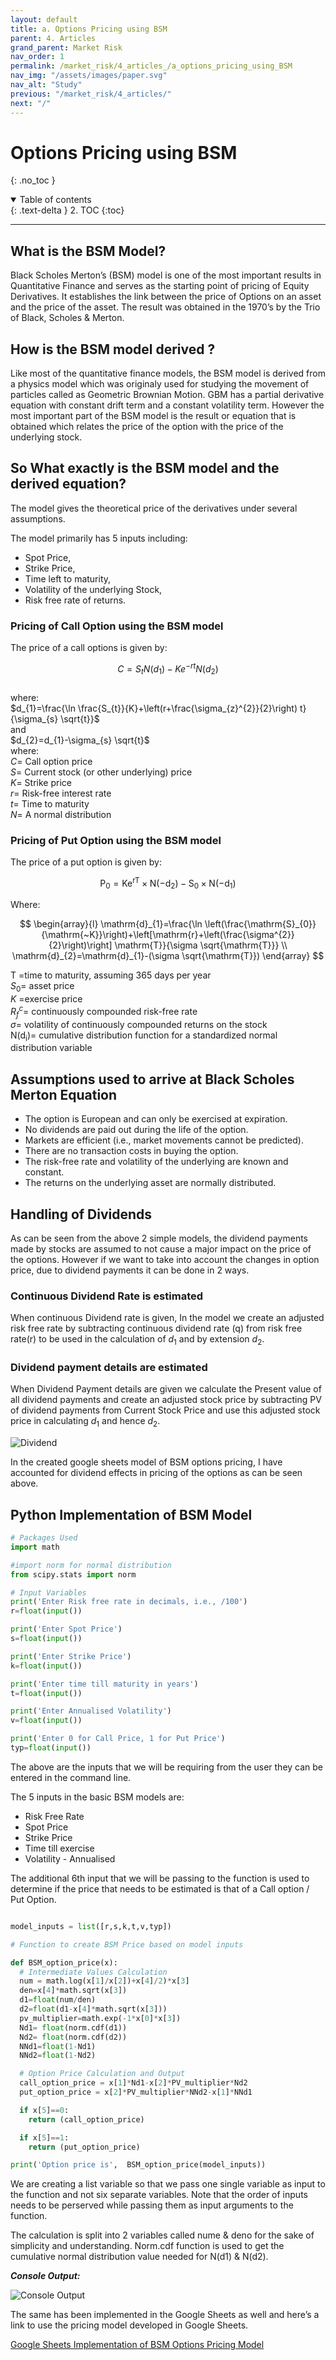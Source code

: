 ```yaml
---
layout: default
title: a. Options Pricing using BSM
parent: 4. Articles
grand_parent: Market Risk
nav_order: 1
permalink: /market_risk/4_articles_/a_options_pricing_using_BSM
nav_img: "/assets/images/paper.svg"
nav_alt: "Study"
previous: "/market_risk/4_articles/"
next: "/"
---
```


# Options Pricing using BSM

{: .no_toc }

<details open markdown="block">
  <summary>
    Table of contents 
  </summary>
  {: .text-delta }
2. TOC
{:toc}
</details>

---

<div class="theory" markdown="1">

## What is the BSM Model?

Black Scholes Merton’s (BSM) model is one of the most important results in Quantitative Finance and serves as the starting point of pricing of Equity Derivatives. It establishes the link between the price of Options on an asset and the price of the asset. The result was obtained in the 1970’s by the Trio of Black, Scholes & Merton.

</div>

<div class="theory" markdown="1">

## How is the BSM model derived ?

Like most of the quantitative finance models, the BSM model is derived from a physics model which was originaly used for studying the movement of particles called as Geometric Brownian Motion. GBM has a partial derivative equation with constant drift term and a constant volatility term. However the most important part of the BSM model is the result or equation that is obtained which relates the price of the option with the price of the underlying stock.

</div>

<div class="theory" markdown="1">

## So What exactly is the BSM model and the derived equation?

The model gives the theoretical price of the derivatives under several assumptions. 

The model primarily has 5 inputs including: 
- Spot Price, 
- Strike Price, 
- Time left to maturity, 
- Volatility of the underlying Stock, 
- Risk free rate of returns.

<div class="subtheory" markdown="1">

### Pricing of Call Option using the BSM model 

The price of a call options is given by: 

$$C=S_{t} N\left(d_{1}\right)-K e^{-r t} N\left(d_{2}\right)$$  
where:  
$d_{1}=\frac{\ln \frac{S_{t}}{K}+\left(r+\frac{\sigma_{z}^{2}}{2}\right) t}{\sigma_{s} \sqrt{t}}$  
and  
$d_{2}=d_{1}-\sigma_{s} \sqrt{t}$  
where:  
$C=$ Call option price   
$S=$ Current stock (or other underlying) price   
$K=$ Strike price    
$r=$ Risk-free interest rate  
$t=$ Time to maturity  
$N=$ A normal distribution  

</div>

<div class="subtheory" markdown="1">

### Pricing of Put Option using the BSM model 

The price of a put option is given by:  

$$
\mathrm{P}_{0}=\mathrm{Ke}^{\mathrm{rT}} \times \mathrm{N}\left(-\mathrm{d}_{2}\right)-\mathrm{S}_{0} \times \mathrm{N}\left(-\mathrm{d}_{1}\right)
$$ 

Where:

$$
\begin{array}{l}
\mathrm{d}_{1}=\frac{\ln \left(\frac{\mathrm{S}_{0}}{\mathrm{~K}}\right)+\left[\mathrm{r}+\left(\frac{\sigma^{2}}{2}\right)\right] \mathrm{T}}{\sigma \sqrt{\mathrm{T}}} \\
\mathrm{d}_{2}=\mathrm{d}_{1}-(\sigma \sqrt{\mathrm{T}})
\end{array}
$$

$\mathrm{T}$ =time to maturity, assuming 365 days per year  
$S_0$= asset price    
$K$ =exercise price    
${R_f}^c=$ continuously compounded risk-free rate  
$\sigma=$ volatility of continuously compounded returns on the stock   
$\mathrm{N}\left(\mathrm{d}_{\mathrm{i}}\right)=$ cumulative distribution function for a standardized normal  distribution variable

</div>

</div>

<div class="theory" markdown="1">

## Assumptions used to arrive at Black Scholes Merton Equation

- The option is European and can only be exercised at expiration.  
- No dividends are paid out during the life of the option.  
- Markets are efficient (i.e., market movements cannot be predicted).  
- There are no transaction costs in buying the option.  
- The risk-free rate and volatility of the underlying are known and constant.  
- The returns on the underlying asset are normally distributed.  

</div>

<div class="theory" markdown="1">

## Handling of Dividends

As can be seen from the above 2 simple models, the dividend payments made by stocks are assumed to not cause a major impact on the price of the options. However if we want to take into account the changes in option price, due to dividend payments it can be done in 2 ways.

<div class="subtheory" markdown="1">

### Continuous Dividend Rate is estimated

When continuous Dividend rate is given, In the model we create an adjusted risk free rate by subtracting continuous dividend rate (q) from risk free rate(r) to be used in the calculation of $d_1$ and by extension $d_2$.

</div>

<div class="subtheory" markdown="1">

### Dividend payment details are estimated 

When Dividend Payment details are given we calculate the Present value of all dividend payments and create an adjusted stock price by subtracting PV of dividend payments from Current Stock Price and use this adjusted stock price in calculating $d_1$ and hence $d_2$.

![Dividend](https://cdn.mathpix.com/snip/images/Dbv6coruU0ZiMbWTXug_RnFTfdOFUg3mcz1uVy9H6Gs.original.fullsize.png)

In the created google sheets model of BSM options pricing, I have accounted for dividend effects in pricing of the options as can be seen above.
</div>

</div>

<div class="theory" markdown="1">

## Python Implementation of BSM Model


```python
# Packages Used
import math

#import norm for normal distribution
from scipy.stats import norm 

# Input Variables
print('Enter Risk free rate in decimals, i.e., /100')
r=float(input())

print('Enter Spot Price')
s=float(input())

print('Enter Strike Price')
k=float(input())

print('Enter time till maturity in years')
t=float(input())

print('Enter Annualised Volatility')
v=float(input())

print('Enter 0 for Call Price, 1 for Put Price')
typ=float(input())

```

The above are the inputs that we will be requiring from the user they can be entered in the command line.  

The 5 inputs in the basic BSM models are: 
- Risk Free Rate
- Spot Price
- Strike Price
- Time till exercise
- Volatility - Annualised

The additional 6th input that we will be passing to the function is used to determine if the price that needs to be estimated is that of a Call option / Put Option.  


```python

model_inputs = list([r,s,k,t,v,typ])

# Function to create BSM Price based on model inputs

def BSM_option_price(x):
  # Intermediate Values Calculation
  num = math.log(x[1]/x[2])+x[4]/2)*x[3] 
  den=x[4]*math.sqrt(x[3]) 
  d1=float(num/den)
  d2=float(d1-x[4]*math.sqrt(x[3])) 
  pv_multiplier=math.exp(-1*x[0]*x[3])
  Nd1= float(norm.cdf(d1))
  Nd2= float(norm.cdf(d2))
  NNd1=float(1-Nd1)
  NNd2=float(1-Nd2)

  # Option Price Calculation and Output
  call_option_price = x[1]*Nd1-x[2]*PV_multiplier*Nd2
  put_option_price = x[2]*PV_multiplier*NNd2-x[1]*NNd1 

  if x[5]==0:
    return (call_option_price) 

  if x[5]==1:
    return (put_option_price) 

print('Option price is',  BSM_option_price(model_inputs))

```

We are creating a list variable so that we pass one single variable as input to the function and not six separate variables. Note that the order of inputs needs to be perserved while passing them as input arguments to the function.

The calculation is split into 2 variables called nume & deno for the sake of simplicity and understanding.
Norm.cdf function is used to get the cumulative normal distribution value needed for N(d1) & N(d2).


***Console Output:***

![Console Output](https://cdn.mathpix.com/snip/images/UmNcPyetJesSu3aXyCHmFRwsWUqaDXXkBpfxHJmjkJY.original.fullsize.png)


The same has been implemented in the Google Sheets as well and here’s a link to use the pricing model developed in Google Sheets. 

[Google Sheets Implementation of BSM Options Pricing Model](https://docs.google.com/spreadsheets/d/1qoM3euK7awUCyY07rTmHSuKKsoD3WxgDzVDLDhK4Us8/edit?usp=sharing)

</div>